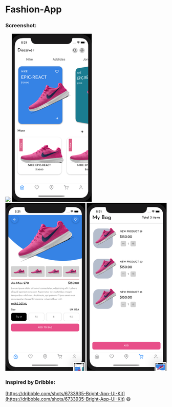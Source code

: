 # Fashion-App

### Screenshot:
[<img src="https://github.com/Novsochetra/Fashion-App/blob/master/assets/demo.gif" width="250"/>](image.png)
[<img src="https://github.com/Novsochetra/Fashion-App/blob/master/assets/home-screen.png" width="250"/>](image.png)
[<img src="https://github.com/Novsochetra/Fashion-App/blob/master/assets/detail-screen.png" width="250"/>](image.png)
[<img src="https://github.com/Novsochetra/Fashion-App/blob/master/assets/cart-screen.png" width="250"/>](image.png)

### Inspired by Dribble: 
[https://dribbble.com/shots/6733935-Bright-App-UI-Kit](https://dribbble.com/shots/6733935-Bright-App-UI-Kit) :smile:

